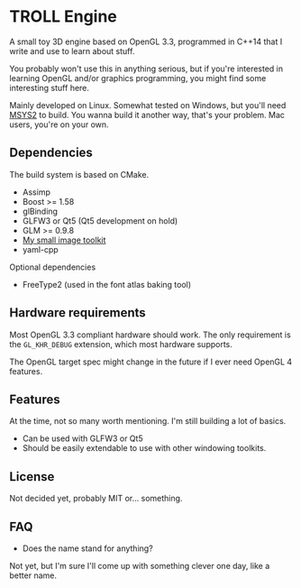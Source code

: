 # TROLL Engine

A small toy 3D engine based on OpenGL 3.3, programmed in C++14 that I write and
use to learn about stuff.

You probably won't use this in anything serious, but if you're interested in
learning OpenGL and/or graphics programming, you might find some interesting
stuff here.

Mainly developed on Linux. Somewhat tested on Windows, but you'll need
[MSYS2](https://msys2.github.io/) to build. You wanna build it another way,
that's your problem. Mac users, you're on your own.

## Dependencies

The build system is based on CMake.

* Assimp
* Boost >= 1.58
* glBinding
* GLFW3 or Qt5 (Qt5 development on hold)
* GLM >= 0.9.8
* [My small image toolkit](https://github.com/robzz/image)
* yaml-cpp

Optional dependencies

* FreeType2 (used in the font atlas baking tool)

## Hardware requirements

Most OpenGL 3.3 compliant hardware should work. The only requirement is the
`GL_KHR_DEBUG` extension, which most hardware supports.

The OpenGL target spec might change in the future if I ever need OpenGL 4
features.

## Features

At the time, not so many worth mentioning. I'm still building a lot of basics.

* Can be used with GLFW3 or Qt5
* Should be easily extendable to use with other windowing toolkits.

## License

Not decided yet, probably MIT or... something.

## FAQ

* Does the name stand for anything?

Not yet, but I'm sure I'll come up with something clever one day, like a
better name.
